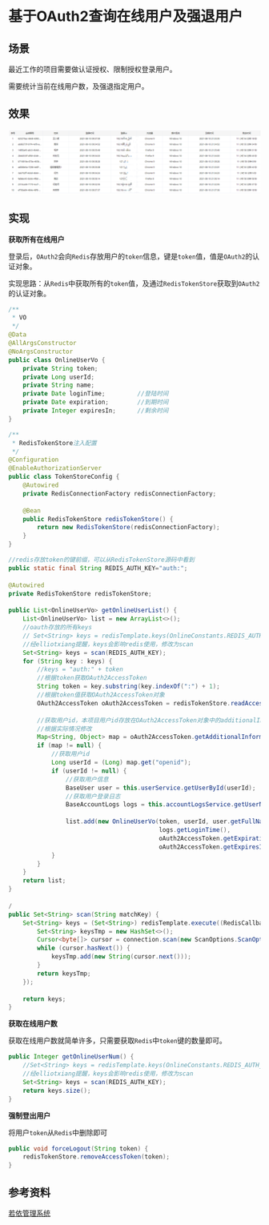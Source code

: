 # 基于OAuth2查询在线用户及强退用户

## 场景

最近工作的项目需要做认证授权、限制授权登录用户。

需要统计当前在线用户数，及强退指定用户。

## 效果

![image-20210810094001336](https://raw.githubusercontent.com/mervynlam/Pictures/master/20210810094116.png)

## 实现

**获取所有在线用户**

登录后，`OAuth2`会向`Redis`存放用户的`token`信息，键是`token`值，值是`OAuth2`的认证对象。

实现思路：从`Redis`中获取所有的`token`值，及通过`RedisTokenStore`获取到`OAuth2`的认证对象。

```java
/**
 * VO
 */
@Data
@AllArgsConstructor
@NoArgsConstructor
public class OnlineUserVo {
    private String token;
    private Long userId;
    private String name;
    private Date loginTime;         //登陆时间
    private Date expiration;        //到期时间
    private Integer expiresIn;      //剩余时间
}

```

```java
/**
 * RedisTokenStore注入配置
 */
@Configuration
@EnableAuthorizationServer
public class TokenStoreConfig {
    @Autowired
    private RedisConnectionFactory redisConnectionFactory;

    @Bean
    public RedisTokenStore redisTokenStore() {
        return new RedisTokenStore(redisConnectionFactory);
    }
}
```

```java
//redis存放token的键前缀，可以从RedisTokenStore源码中看到
public static final String REDIS_AUTH_KEY="auth:";

@Autowired
private RedisTokenStore redisTokenStore;

public List<OnlineUserVo> getOnlineUserList() {
    List<OnlineUserVo> list = new ArrayList<>();
    //oauth存放的所有keys
    // Set<String> keys = redisTemplate.keys(OnlineConstants.REDIS_AUTH_KEY + "*");
    //经elliotxiang提醒，keys会影响redis使用，修改为scan
    Set<String> keys = scan(REDIS_AUTH_KEY);
    for (String key : keys) {
        //keys = "auth:" + token
        //根据token获取OAuth2AccessToken
        String token = key.substring(key.indexOf(":") + 1);
        //根据token值获取OAuth2AccessToken对象
        OAuth2AccessToken oAuth2AccessToken = redisTokenStore.readAccessToken(token);
        
        //获取用户id，本项目用户id存放在OAuth2AccessToken对象中的additionalInformation属性里。
        //根据实际情况修改
        Map<String, Object> map = oAuth2AccessToken.getAdditionalInformation();
        if (map != null) {
            //获取用户id
            Long userId = (Long) map.get("openid");
            if (userId != null) {
                //获取用户信息
                BaseUser user = this.userService.getUserById(userId);
                //获取用户登录日志
                BaseAccountLogs logs = this.accountLogsService.getUserNewestLogin(userId);

                list.add(new OnlineUserVo(token, userId, user.getFullName(),
                                          logs.getLoginTime(),
                                          oAuth2AccessToken.getExpiration(),
                                          oAuth2AccessToken.getExpiresIn()));
            }
        }
    }
    return list;
}

/
public Set<String> scan(String matchKey) {
    Set<String> keys = (Set<String>) redisTemplate.execute((RedisCallback<Set<String>>) connection -> {
        Set<String> keysTmp = new HashSet<>();
        Cursor<byte[]> cursor = connection.scan(new ScanOptions.ScanOptionsBuilder().match(matchKey + "*").count(1000).build());
        while (cursor.hasNext()) {
            keysTmp.add(new String(cursor.next()));
        }
        return keysTmp;
    });

    return keys;
}
```

**获取在线用户数**

获取在线用户数就简单许多，只需要获取`Redis`中`token`键的数量即可。

```java
public Integer getOnlineUserNum() {
    //Set<String> keys = redisTemplate.keys(OnlineConstants.REDIS_AUTH_KEY + "*");
    //经elliotxiang提醒，keys会影响redis使用，修改为scan
    Set<String> keys = scan(REDIS_AUTH_KEY);
    return keys.size();
}
```

**强制登出用户**

将用户`token`从`Redis`中删除即可

```java
public void forceLogout(String token) {
    redisTokenStore.removeAccessToken(token);
}
```

## 参考资料

[若依管理系统](http://vue.ruoyi.vip/login?redirect=%2Fmonitor%2Fonline)

